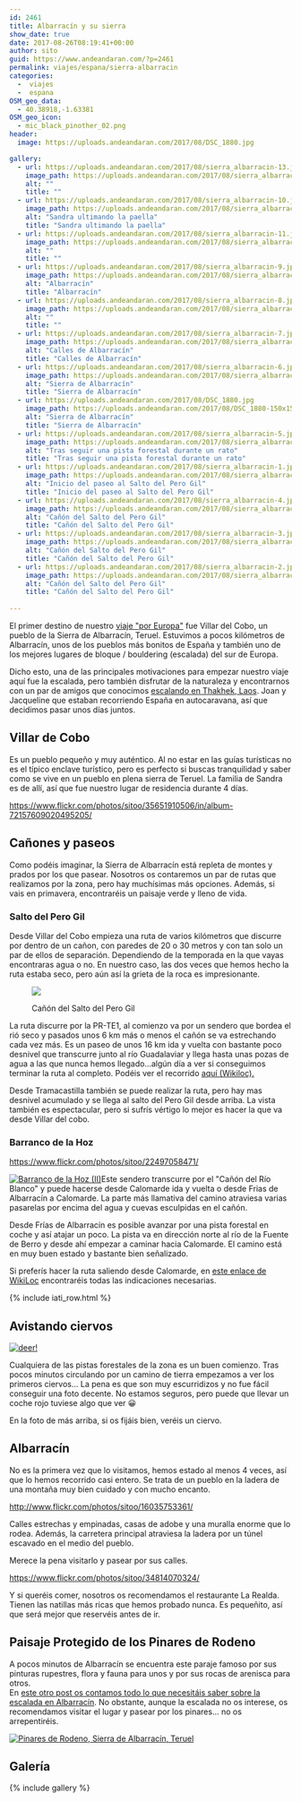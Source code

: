 ```yaml
---
id: 2461
title: Albarracín y su sierra
show_date: true
date: 2017-08-26T08:19:41+00:00
author: sito
guid: https://www.andeandaran.com/?p=2461
permalink: viajes/espana/sierra-albarracin
categories:
  -  viajes
  -  espana
OSM_geo_data:
  - 40.38918,-1.63381
OSM_geo_icon:
  - mic_black_pinother_02.png
header:
  image: https://uploads.andeandaran.com/2017/08/DSC_1880.jpg

gallery:
  - url: https://uploads.andeandaran.com/2017/08/sierra_albarracin-13.jpg
    image_path: https://uploads.andeandaran.com/2017/08/sierra_albarracin-13-150x150.jpg
    alt: ""
    title: ""
  - url: https://uploads.andeandaran.com/2017/08/sierra_albarracin-10.jpg
    image_path: https://uploads.andeandaran.com/2017/08/sierra_albarracin-10-150x150.jpg
    alt: "Sandra ultimando la paella"
    title: "Sandra ultimando la paella"
  - url: https://uploads.andeandaran.com/2017/08/sierra_albarracin-11.jpg
    image_path: https://uploads.andeandaran.com/2017/08/sierra_albarracin-11-150x150.jpg
    alt: ""
    title: ""
  - url: https://uploads.andeandaran.com/2017/08/sierra_albarracin-9.jpg
    image_path: https://uploads.andeandaran.com/2017/08/sierra_albarracin-9-150x150.jpg
    alt: "Albarracín"
    title: "Albarracín"
  - url: https://uploads.andeandaran.com/2017/08/sierra_albarracin-8.jpg
    image_path: https://uploads.andeandaran.com/2017/08/sierra_albarracin-8-150x150.jpg
    alt: ""
    title: ""
  - url: https://uploads.andeandaran.com/2017/08/sierra_albarracin-7.jpg
    image_path: https://uploads.andeandaran.com/2017/08/sierra_albarracin-7-150x150.jpg
    alt: "Calles de Albarracín"
    title: "Calles de Albarracín"
  - url: https://uploads.andeandaran.com/2017/08/sierra_albarracin-6.jpg
    image_path: https://uploads.andeandaran.com/2017/08/sierra_albarracin-7-150x150.jpg
    alt: "Sierra de Albarracín"
    title: "Sierra de Albarracín"
  - url: https://uploads.andeandaran.com/2017/08/DSC_1880.jpg
    image_path: https://uploads.andeandaran.com/2017/08/DSC_1880-150x150.jpg
    alt: "Sierra de Albarracín"
    title: "Sierra de Albarracín"
  - url: https://uploads.andeandaran.com/2017/08/sierra_albarracin-5.jpg
    image_path: https://uploads.andeandaran.com/2017/08/sierra_albarracin-5-150x150.jpg
    alt: "Tras seguir una pista forestal durante un rato"
    title: "Tras seguir una pista forestal durante un rato"
  - url: https://uploads.andeandaran.com/2017/08/sierra_albarracin-1.jpg
    image_path: https://uploads.andeandaran.com/2017/08/sierra_albarracin-1-150x150.jpg
    alt: "Inicio del paseo al Salto del Pero Gil"
    title: "Inicio del paseo al Salto del Pero Gil"
  - url: https://uploads.andeandaran.com/2017/08/sierra_albarracin-4.jpg
    image_path: https://uploads.andeandaran.com/2017/08/sierra_albarracin-4-150x150.jpg
    alt: "Cañón del Salto del Pero Gil"
    title: "Cañón del Salto del Pero Gil"
  - url: https://uploads.andeandaran.com/2017/08/sierra_albarracin-3.jpg
    image_path: https://uploads.andeandaran.com/2017/08/sierra_albarracin-3-150x150.jpg
    alt: "Cañón del Salto del Pero Gil"
    title: "Cañón del Salto del Pero Gil"
  - url: https://uploads.andeandaran.com/2017/08/sierra_albarracin-2.jpg
    image_path: https://uploads.andeandaran.com/2017/08/sierra_albarracin-2-150x150.jpg
    alt: "Cañón del Salto del Pero Gil"
    title: "Cañón del Salto del Pero Gil"
      
---
```


El primer destino de nuestro <a href="https://www.andeandaran.com/viajes/ruta-coche-espana-francia-italia/">viaje "por Europa"</a> fue Villar del Cobo, un pueblo de la Sierra de Albarracín, Teruel. Estuvimos a pocos kilómetros de Albarracín, unos de los pueblos más bonitos de España y también uno de los mejores lugares de bloque / bouldering (escalada) del sur de Europa.


Dicho esto, una de las principales motivaciones para empezar nuestro viaje aquí fue la escalada, pero también disfrutar de la naturaleza y encontrarnos con un par de amigos que conocimos <a href="https://www.andeandaran.com/viajes/laos/escalada-thakhek/">escalando en Thakhek, Laos</a>. Joan y Jacqueline que estaban recorriendo España en autocaravana, así que decidimos pasar unos días juntos.


## Villar de Cobo

Es un pueblo pequeño y muy auténtico. Al no estar en las guías turísticas no es el típico enclave turístico, pero es perfecto si buscas tranquilidad y saber como se vive en un pueblo en plena sierra de Teruel. La familia de Sandra es de allí, así que fue nuestro lugar de residencia durante 4 días.


https://www.flickr.com/photos/sitoo/35651910506/in/album-72157609020495205/

## Cañones y paseos


Como podéis imaginar, la Sierra de Albarracín está repleta de montes y prados por los que pasear. Nosotros os contaremos un par de rutas que realizamos por la zona, pero hay muchísimas más opciones. Además, si vais en primavera, encontraréis un paisaje verde y lleno de vida.

### Salto del Pero Gil


Desde Villar del Cobo empieza una ruta de varios kilómetros que discurre por dentro de un cañon, con paredes de 20 o 30 metros y con tan solo un par de ellos de separación. Dependiendo de la temporada en la que vayas encontraras agua o no. En nuestro caso, las dos veces que hemos hecho la ruta estaba seco, pero aún así la grieta de la roca es impresionante.
<figure>

<img class="size-large wp-image-2488" src="https://uploads.andeandaran.com/2017/08/sierra_albarracin-4.jpg" /> <figcaption class="wp-caption-text">Cañón del Salto del Pero Gil</figcaption></figure> 


La ruta discurre por la PR-TE1, al comienzo va por un sendero que bordea el rió seco y pasados unos 6 km más o menos el cañón se va estrechando cada vez más. Es un paseo de unos 16 km ida y vuelta con bastante poco desnivel que transcurre junto al río Guadalaviar y llega hasta unas pozas de agua a las que nunca hemos llegado...algún día a ver si conseguimos terminar la ruta al completo. Podéis ver el recorrido <a href="https://es.wikiloc.com/wikiloc/view.do?id=14565412" target="_blank" rel="noopener">aquí (Wikiloc).</a>


Desde Tramacastilla también se puede realizar la ruta, pero hay mas desnivel acumulado y se llega al salto del Pero Gil desde arriba. La vista también es espectacular, pero si sufrís vértigo lo mejor es hacer la que va desde Villar del cobo.

### Barranco de la Hoz


https://www.flickr.com/photos/sitoo/22497058471/


<a title="Barranco de la Hoz (II)" href="https://www.flickr.com/photos/sitoo/21890693024/in/album-72157609020495205/" data-flickr-embed="true"><img  src="https://farm6.staticflickr.com/5724/21890693024_c917786f69.jpg" alt="Barranco de la Hoz (II)"  /></a>Este sendero transcurre por el "Cañón del Río Blanco" y puede hacerse desde Calomarde ida y vuelta o desde Frias de Albarracín a Calomarde. La parte más llamativa del camino atraviesa varias pasarelas por encima del agua y cuevas esculpidas en el cañón.

Desde Frías de Albarracín es posible  avanzar por una pista forestal en coche y así atajar un poco. La pista va en dirección norte al río de la Fuente de Berro y desde ahí empezar a caminar hacia Calomarde. El camino está en muy buen estado y bastante bien señalizado.


Si preferís hacer la ruta saliendo desde Calomarde, en [este enlace de WikiLoc](https://es.wikiloc.com/wikiloc/view.do?id=11178719) encontraréis todas las indicaciones necesarias.

{% include iati_row.html %}

## Avistando ciervos


[<img src="https://live.staticflickr.com/4257/35486193812_54de67c2de_c.jpg" alt="deer!"  />](https://www.flickr.com/photos/sitoo/35486193812/)


  Cualquiera de las pistas forestales de la zona es un buen comienzo. Tras pocos minutos circulando por un camino de tierra empezamos a ver  los primeros ciervos... La pena es que son muy escurridizos y no fue fácil conseguir una foto decente. No estamos seguros, pero puede que llevar un coche rojo tuviese algo que ver 😀


En la foto de más arriba, si os fijáis bien, veréis un ciervo.

## Albarracín



  No es la primera vez que lo visitamos, hemos estado al menos 4 veces, así que lo hemos recorrido casi entero. Se trata de un pueblo en la ladera de una montaña muy bien cuidado y con mucho encanto.


http://www.flickr.com/photos/sitoo/16035753361/


  Calles estrechas y empinadas, casas de adobe y una muralla enorme que lo rodea. Además, la carretera principal atraviesa la ladera por un túnel escavado en el medio del pueblo.



  Merece la pena visitarlo y pasear por sus calles.


https://www.flickr.com/photos/sitoo/34814070324/


  Y si queréis comer, nosotros os recomendamos el restaurante La Realda. Tienen las natillas más ricas que hemos probado nunca. Es pequeñito, así que será mejor que reservéis antes de ir.


## Paisaje Protegido de los Pinares de Rodeno

A pocos minutos de Albarracín se encuentra este paraje famoso por sus pinturas rupestres, flora y fauna para unos y por sus rocas de arenisca para otros.  
En [este otro post os contamos todo lo que necesitáis saber sobre la escalada en Albarracín](https://www.andeandaran.com/deporte/escalada-albarracin/). No obstante, aunque la escalada no os interese, os recomendamos visitar el lugar y pasear por los pinares... no os arrepentiréis.

[<img src="https://live.staticflickr.com/4333/36684513655_9b4634479d_c.jpg" alt="Pinares de Rodeno, Sierra de Albarracín, Teruel"  />](https://www.flickr.com/photos/sitoo/36684513655/)

## Galería

{% include gallery %}
